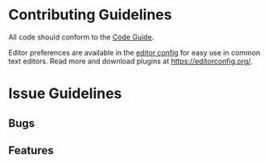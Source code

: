 # Contributing Guidelines

All code should conform to the [Code Guide](https://github.com/krnl32/chip8vm/blob/master/CODEGUIDE.md).

Editor preferences are available in the [editor config](https://github.com/krnl32/chip8vm/blob/master/.editorconfig) for easy use in common text editors. Read more and download plugins at <https://editorconfig.org/>.

# Issue Guidelines
## Bugs
## Features
